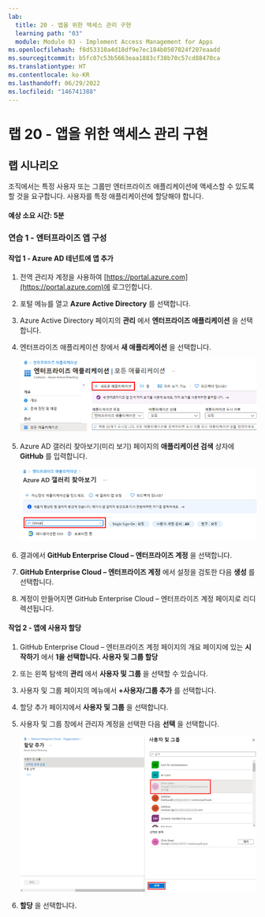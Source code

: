 ```yaml
---
lab:
  title: 20 - 앱을 위한 액세스 관리 구현
  learning path: "03"
  module: Module 03 - Implement Access Management for Apps
ms.openlocfilehash: f8d53310a4d18df9e7ec184b0507024f207eaadd
ms.sourcegitcommit: b5fc07c53b5663eaa1883cf38b70c57cd88470ca
ms.translationtype: HT
ms.contentlocale: ko-KR
ms.lasthandoff: 06/29/2022
ms.locfileid: "146741388"
---
```

# <a name="lab-20---implement-access-management-for-apps"></a>랩 20 - 앱을 위한 액세스 관리 구현

## <a name="lab-scenario"></a>랩 시나리오

조직에서는 특정 사용자 또는 그룹만 엔터프라이즈 애플리케이션에 액세스할 수 있도록 할 것을 요구합니다. 사용자를 특정 애플리케이션에 할당해야 합니다.

#### <a name="estimated-time-5-minutes"></a>예상 소요 시간: 5분

### <a name="exercise-1---configure-and-enterprise-app"></a>연습 1 - 엔터프라이즈 앱 구성

#### <a name="task-1---add-an-app-to-your-azure-ad-tenant"></a>작업 1 - Azure AD 테넌트에 앱 추가

1. 전역 관리자 계정을 사용하여 [https://portal.azure.com](https://portal.azure.com)에 로그인합니다.

2. 포털 메뉴를 열고 **Azure Active Directory** 를 선택합니다.

3. Azure Active Directory 페이지의 **관리** 에서 **엔터프라이즈 애플리케이션** 을 선택합니다.

4. 엔터프라이즈 애플리케이션 창에서 **새 애플리케이션** 을 선택합니다.

    ![새 애플리케이션이 강조 표시된 엔터프라이즈 애플리케이션 페이지를 표시하는 화면 이미지](./media/lp3-mod1-new-enterprise-application.png)

5. Azure AD 갤러리 찾아보기(미리 보기) 페이지의 **애플리케이션 검색** 상자에 **GitHub** 를 입력합니다.

    ![검색 상자가 강조 표시된 Azure AD 갤러리 찾아보기(미리 보기) 페이지를 표시하는 화면 이미지](./media/lp3-mod1-azure-ad-gallery-search.png)

6. 결과에서 **GitHub Enterprise Cloud – 엔터프라이즈 계정** 을 선택합니다.

7. **GitHub Enterprise Cloud – 엔터프라이즈 계정** 에서 설정을 검토한 다음 **생성** 를 선택합니다.

8. 계정이 만들어지면 GitHub Enterprise Cloud – 엔터프라이즈 계정 페이지로 리디렉션됩니다.

#### <a name="task-2---assign-users-to-an-app"></a>작업 2 - 앱에 사용자 할당

1. GitHub Enterprise Cloud – 엔터프라이즈 계정 페이지의 개요 페이지에 있는 **시작하기** 에서 **1을 선택합니다. 사용자 및 그룹 할당**

2. 또는 왼쪽 탐색의 **관리** 에서 **사용자 및 그룹** 을 선택할 수 있습니다.

3. 사용자 및 그룹 페이지의 메뉴에서 **+사용자/그룹 추가** 를 선택합니다.

4. 할당 추가 페이지에서 **사용자 및 그룹** 을 선택합니다.

5. 사용자 및 그룹 창에서 관리자 계정을 선택한 다음 **선택** 을 선택합니다.

    ![선택 단추가 강조 표시된 앱에 사용자 계정 할당을 추가하는 과정을 표시하는 화면 이미지 ](./media/lp3-mod1-add-app-assignment.png)

6. **할당** 을 선택합니다.

